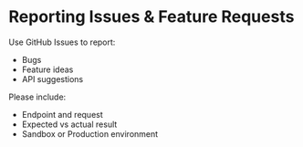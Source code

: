 # Reporting Issues & Feature Requests

Use GitHub Issues to report:

- Bugs
- Feature ideas
- API suggestions

Please include:
- Endpoint and request
- Expected vs actual result
- Sandbox or Production environment